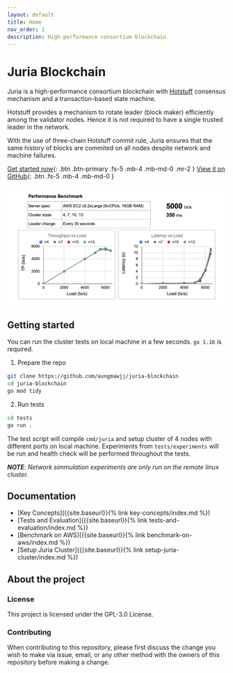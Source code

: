 ```yaml
---
layout: default
title: Home
nav_order: 1
description: High-performance consortium blockchain
---
```


# Juria Blockchain
Juria is a high-performance consortium blockchain with [Hotstuff](https://arxiv.org/abs/1803.05069) consensus mechanism and a transaction-based state machine.

Hotstuff provides a mechanism to rotate leader (block maker) efficiently among the validator nodes. Hence it is not required to have a single trusted leader in the network.

With the use of three-chain Hotstuff commit rule, Juria ensures that the same history of blocks are commited on all nodes despite network and machine failures.

[Get started now](#getting-started){: .btn .btn-primary .fs-5 .mb-4 .mb-md-0 .mr-2 }
[View it on GitHub](https://github.com/aungmawjj/juria-blockchain){: .btn .fs-5 .mb-4 .mb-md-0 }

![Benchmark](assets/images/benchmark_juria.png)

## Getting started
You can run the cluster tests on local machine in a few seconds.
`go 1.16` is required.

1. Prepare the repo
```sh
git clone https://github.com/aungmawjj/juria-blockchain
cd juria-blockchain
go mod tidy
```

2. Run tests
```sh
cd tests
go run .
```
The test script will compile `cmd/juria` and setup cluster of 4 nodes with different ports on local machine.
Experiments from `tests/experiments` will be run and health check will be performed throughout the tests.

***NOTE**: Network simmulation experiments are only run on the remote linux cluster.*

## Documentation
* [Key Concepts]({{site.baseurl}}{% link key-concepts/index.md %})
* [Tests and Evaluation]({{site.baseurl}}{% link tests-and-evaluation/index.md %})
* [Benchmark on AWS]({{site.baseurl}}{% link benchmark-on-aws/index.md %})
* [Setup Juria Cluster]({{site.baseurl}}{% link setup-juria-cluster/index.md %})

## About the project
### License
This project is licensed under the GPL-3.0 License.

### Contributing
When contributing to this repository, please first discuss the change you wish to make via issue, email, or any other method with the owners of this repository before making a change.
